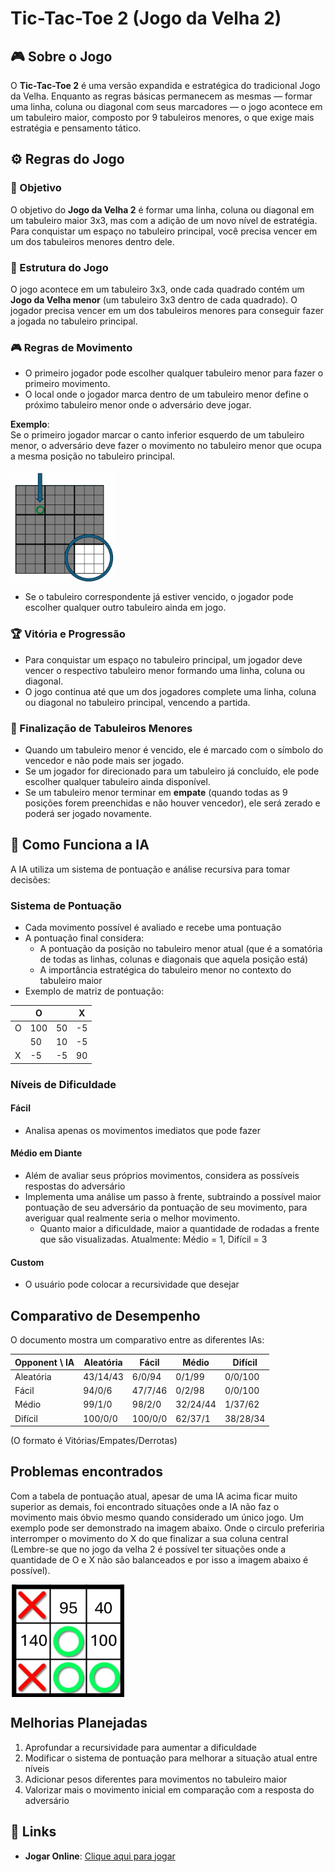 # Tic-Tac-Toe 2 (Jogo da Velha 2)

## 🎮 Sobre o Jogo

O **Tic-Tac-Toe 2** é uma versão expandida e estratégica do tradicional Jogo da Velha. Enquanto as regras básicas permanecem as mesmas — formar uma linha, coluna ou diagonal com seus marcadores — o jogo acontece em um tabuleiro maior, composto por 9 tabuleiros menores, o que exige mais estratégia e pensamento tático.

## ⚙️ Regras do Jogo

### 🥅 Objetivo

O objetivo do **Jogo da Velha 2** é formar uma linha, coluna ou diagonal em um tabuleiro maior 3x3, mas com a adição de um novo nível de estratégia. Para conquistar um espaço no tabuleiro principal, você precisa vencer em um dos tabuleiros menores dentro dele.

### 🔲 Estrutura do Jogo

O jogo acontece em um tabuleiro 3x3, onde cada quadrado contém um **Jogo da Velha menor** (um tabuleiro 3x3 dentro de cada quadrado). O jogador precisa vencer em um dos tabuleiros menores para conseguir fazer a jogada no tabuleiro principal.

### 🎮 Regras de Movimento

- O primeiro jogador pode escolher qualquer tabuleiro menor para fazer o primeiro movimento.
- O local onde o jogador marca dentro de um tabuleiro menor define o próximo tabuleiro menor onde o adversário deve jogar.
  
**Exemplo**:  
Se o primeiro jogador marcar o canto inferior esquerdo de um tabuleiro menor, o adversário deve fazer o movimento no tabuleiro menor que ocupa a mesma posição no tabuleiro principal.

<img align="center" height="180" src="imagens/Exemplo_movimento.png">

- Se o tabuleiro correspondente já estiver vencido, o jogador pode escolher qualquer outro tabuleiro ainda em jogo.
  
### 🏆 Vitória e Progressão

- Para conquistar um espaço no tabuleiro principal, um jogador deve vencer o respectivo tabuleiro menor formando uma linha, coluna ou diagonal.
- O jogo continua até que um dos jogadores complete uma linha, coluna ou diagonal no tabuleiro principal, vencendo a partida.

### 🚫 Finalização de Tabuleiros Menores

- Quando um tabuleiro menor é vencido, ele é marcado com o símbolo do vencedor e não pode mais ser jogado.
- Se um jogador for direcionado para um tabuleiro já concluído, ele pode escolher qualquer tabuleiro ainda disponível.
- Se um tabuleiro menor terminar em **empate** (quando todas as 9 posições forem preenchidas e não houver vencedor), ele será zerado e poderá ser jogado novamente.

## 🤖 Como Funciona a IA

A IA utiliza um sistema de pontuação e análise recursiva para tomar decisões:

### Sistema de Pontuação
- Cada movimento possível é avaliado e recebe uma pontuação
- A pontuação final considera:
  - A pontuação da posição no tabuleiro menor atual (que é a somatória de todas as linhas, colunas e diagonais que aquela posição está)
  - A importância estratégica do tabuleiro menor no contexto do tabuleiro maior
- Exemplo de matriz de pontuação:

|    | O   |   | X  |
|---|---|---|---|
| O    | 100 | 50 | -5    |
|    | 50  | 10 | -5    |
| X    | -5  | -5  | 90    |


### Níveis de Dificuldade

#### Fácil
- Analisa apenas os movimentos imediatos que pode fazer

#### Médio em Diante
- Além de avaliar seus próprios movimentos, considera as possíveis respostas do adversário
- Implementa uma análise um passo à frente, subtraindo a possível maior pontuação de seu adversário da pontuação de seu movimento, para averiguar qual realmente seria o melhor movimento.
  - Quanto maior a dificuldade, maior a quantidade de rodadas a frente que são visualizadas. Atualmente: Médio = 1, Difícil = 3

#### Custom

- O usuário pode colocar a recursividade que desejar

## Comparativo de Desempenho
O documento mostra um comparativo entre as diferentes IAs:

| Opponent \ IA | Aleatória | Fácil | Médio | Difícil |
|---------------|-----------|-------|-------|---------|
| Aleatória     | 43/14/43  | 6/0/94 | 0/1/99 | 0/0/100 |
| Fácil         | 94/0/6    | 47/7/46 | 0/2/98 | 0/0/100 |
| Médio         | 99/1/0    | 98/2/0 | 32/24/44 | 1/37/62 |
| Difícil       | 100/0/0   | 100/0/0 | 62/37/1 | 38/28/34 |

(O formato é Vitórias/Empates/Derrotas)

## Problemas encontrados

Com a tabela de pontuação atual, apesar de uma IA acima ficar muito superior as demais, foi encontrado situações onde a IA não faz o movimento mais óbvio mesmo quando considerado um único jogo. Um exemplo pode ser demonstrado na imagem abaixo. Onde o circulo preferiria interromper o movimento do X do que finalizar a sua coluna central (Lembre-se que no jogo da velha 2 é possível ter situações onde a quantidade de O e X não são balanceados e por isso a imagem abaixo é possível). 

<img align="center" height="180" src="imagens/exemplo_erro_IA.png">

## Melhorias Planejadas
1. Aprofundar a recursividade para aumentar a dificuldade
2. Modificar o sistema de pontuação para melhorar a situação atual entre níveis
3. Adicionar pesos diferentes para movimentos no tabuleiro maior
4. Valorizar mais o movimento inicial em comparação com a resposta do adversário

## 📱 Links

- **Jogar Online**: [Clique aqui para jogar](https://ppinheiro.itch.io/tic-tac-toe-2)

